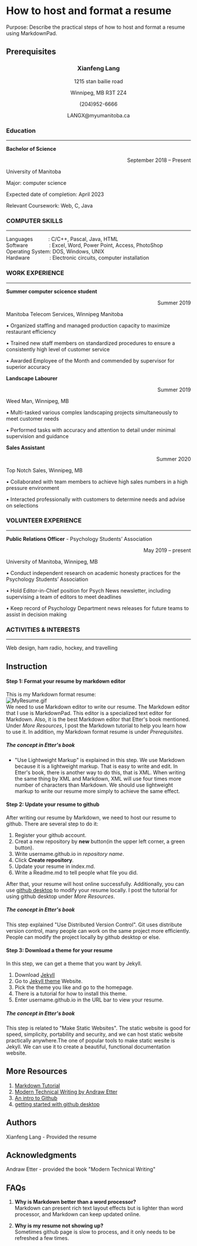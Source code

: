 # How to host and format a resume  
Purpose: Describe the practical steps of how to host and format a resume using MarkdownPad.  

## Prerequisites

### <div align='center'><b>Xianfeng Lang</b></div>
<p align = 'center'> 1215 stan bailie road </p>
<p align = 'center'> Winnipeg, MB R3T 2Z4 </p>
<p align = 'center'> (204)952-6666 </p>
<p align = 'center'> LANGX@myumanitoba.ca </p>

### Education
---
**Bachelor of Science**
<p align = "right" > September 2018 – Present </p>

University of Manitoba  

Major: computer science  

Expected date of completion: April 2023  

Relevant Coursework: Web, C, Java  

### COMPUTER SKILLS
---
Languages&emsp;&emsp;&emsp;: C/C++, Pascal, Java, HTML  
Software&emsp;&emsp;&emsp;&nbsp;&nbsp;&nbsp;&nbsp;: Excel, Word, Power Point, Access, PhotoShop  
Operating System:  DOS, Windows, UNIX  
Hardware&emsp;&emsp;&emsp;&nbsp;&nbsp;&nbsp;: Electronic circuits, computer installation  

### WORK EXPERIENCE
---
**Summer computer scicence student**
<p align = "right" > Summer 2019 </p>

Manitoba Telecom Services, Winnipeg Manitoba  

• Organized staffing and managed production capacity to maximize restaurant efficiency  

• Trained new staff members on standardized procedures to ensure a consistently high level of customer service  

• Awarded Employee of the Month and commended by supervisor for superior accuracy  

**Landscape Labourer**
<p align = "right" >Summer 2019 </p>

Weed Man, Winnipeg, MB  

• Multi-tasked various complex landscaping projects simultaneously to meet customer needs  

• Performed tasks with accuracy and attention to detail under minimal supervision and guidance  

**Sales Assistant**  
<p align = "right" > Summer 2020 </p>

Top Notch Sales, Winnipeg, MB   

• Collaborated with team members to achieve high sales numbers in a high pressure environment  

• Interacted professionally with customers to determine needs and advise on selections  


### VOLUNTEER EXPERIENCE
---
**Public Relations Officer** - Psychology Students’ Association    
<p align = "right"> May 2019 – present </p>

University of Manitoba, Winnipeg, MB   

• Conduct independent research on academic honesty practices for the Psychology Students’ Association   

• Hold Editor-in-Chief position for Psych News newsletter, including supervising a team of editors to meet deadlines   

• Keep record of Psychology Department news releases for future teams to assist in decision making   

### ACTIVITIES & INTERESTS
---
Web design, ham radio, hockey, and travelling  

## Instruction  

#### Step 1: Format your resume by markdown editor  
This is my Markdown format resume:  
![MyResume.gif](https://s2.loli.net/2022/03/22/5MEJVfWYNOpUjwr.gif)  
We need to use Markdown editor to write our resume. The Markdown editor that I use is MarkdownPad. This editor is a specialized text editor for Markdown. Also, it is the best Markdown editor that Etter's book mentioned. Under *More Resources*, I post the Markdown tutorial to help you learn how to use it. In addition, my Markdown format resume is under *Prerequisites*.  

##### The concept in Etter's book  
* "Use Lightweight Markup" is explained in this step. We use Markdown because it is a lightweight markup. That is easy to write and edit. In Etter's book, there is another way to do this, that is XML. When writing the same thing by XML and Markdown, XML will use four times more number of characters than Markdown. We should use lightweight markup to write our resume more simply to achieve the same effect.
#### Step 2: Update your resume to github  
After writing our resume by Markdown, we need to host our resume to github. There are several step to do it:  
1. Register your github account.  
2. Creat a new repository by **new** button(in the upper left corner, a green button).  
3. Write username.github.io in *repository name*.  
4. Click **Create repository**.  
5. Update your resume in index.md.  
6. Write a Readme.md to tell people what file you did.

After that, your resume will host online successfully. Additionally, you can use [github desktop](https://desktop.github.com/) to modify your resume locally. I post the tutorial for using github desktop under *More Resources*.  

##### The concept in Etter's book  
This step explained "Use Distributed Version Control". Git uses distribute version control, many people can work on the same project more efficiently. People can modify the project locally by github desktop or else.   

#### Step 3: Download a theme for your resume   
In this step, we can get a theme that you want by Jekyll.  
1. Download [Jekyll](https://jekyllrb.com/)  
2. Go to [Jekyll theme](http://jekyllthemes.org/) Website.  
3. Pick the theme you like and go to the homepage.  
4. There is a tutorial for how to install this theme.  
5. Enter username.github.io in the URL bar to view your resume.  

##### The concept in Etter's book  
This step is related to "Make Static Websites". The static website is good for speed, simplicity, portability and security, and we can host static website practically anywhere.The one of popular tools to make static wesite is Jekyll. We can use it to create a beautiful, functional documentation website. 

## More Resources
1. [Markdown Tutorial](https://www.markdownguide.org/basic-syntax/) 
2. [Modern Technical Writing by Andraw Etter](https://www.amazon.ca/Modern-Technical-Writing-Introduction-Documentation-ebook/dp/B01A2QL9SS)  
3. [An intro to Github](https://product.hubspot.com/blog/git-and-github-tutorial-for-beginners)  
4. [getting started with github desktop](https://docs.github.com/en/desktop/installing-and-configuring-github-desktop/overview/getting-started-with-github-desktop)  

## Authors 
Xianfeng Lang - Provided the resume   

## Acknowledgments
Andraw Etter - provided the book "Modern Technical Writing"  

## FAQs
1. **Why is Markdown better than a word processor?**  
Markdown can present rich text layout effects but is lighter than word processor, and Markdown can keep updated online.  
  
2. **Why is my resume not showing up?**  
Sometimes github page is slow to process, and it only needs to be refreshed a few times.  
